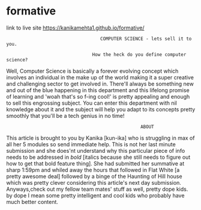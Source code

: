 # formative

link to live site https://kanikamehta1.github.io/formative/

                                       COMPUTER SCIENCE - lets sell it to you.

                                    How the heck do you define computer science? 

Well, Computer Science is basically a forever evolving concept which involves an individual in the make up of the world making it a super creative and challenging sector to get involved in. There'll always be something new and out of the blue happening in this department and this lifelong promise of learning and 'woah that's so f-ing cool!' is pretty appealing and enough to sell this engrossing subject. You can enter this department with nil knowledge about it and the subject will help you adapt to its concepts pretty smoothly that you'll be a tech genius in no time! 









                                                      ABOUT
                                                      
                                                      
This article is brought to you by Kanika [kun-ika] who is struggling in max of all her 5 modules so send immediate help. This is not her last minute submission and she does'nt understand why this particular piece of info needs to be addressed in *bold* [italics because she still needs to figure out how to get that bold feature thing]. She had submitted her summative at sharp 1:59pm and whiled away the hours that followed in Flat White [a pretty awesome deal] followed by a binge of the Haunting of Hill house which was pretty clever considering this article's next day submission. Anyways,check out my fellow team mates' stuff as well, pretty dope kids. by dope I mean some pretty intelligent and cool kids who probably have much better content.                                                     


